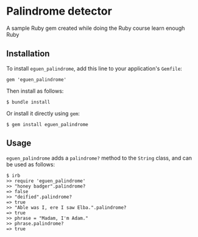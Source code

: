 # Palindrome detector

A sample Ruby gem created while doing the Ruby course learn enough Ruby

## Installation

To install `eguen_palindrome`, add this line to your application's `Gemfile`:

```
gem 'eguen_palindrome'
```

Then install as follows:

```
$ bundle install
```

Or install it directly using `gem`:

```
$ gem install eguen_palindrome
```

## Usage

`eguen_palindrome` adds a `palindrome?` method to the `String` class, and can be used as follows:

```
$ irb
>> require 'eguen_palindrome'
>> "honey badger".palindrome?
=> false
>> "deified".palindrome?
=> true
>> "Able was I, ere I saw Elba.".palindrome?
=> true
>> phrase = "Madam, I'm Adam."
>> phrase.palindrome?
=> true
```